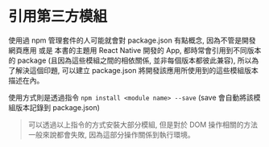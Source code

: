 # 引用第三方模組

使用過 npm 管理套件的人可能就會對 package.json 有點概念, 因為不管是開發網頁應用 或是 本書的主題用 React Native 開發的 App, 都時常會引用到不同版本的 package (且因為這些模組之間的相依關係, 並非每個版本都彼此兼容), 所以為了解決這個印題, 可以建立 package.json 將開發該應用所使用到的這些模組版本描述在內。

使用方式則是透過指令 `npm install <module name> --save` (save 會自動將該模組版本記錄到 package.json)

> 可以透過以上指令的方式安裝大部分模組, 但是對於 DOM 操作相關的方法一般來說都會失敗, 因為這部分操作關係到執行環境。


